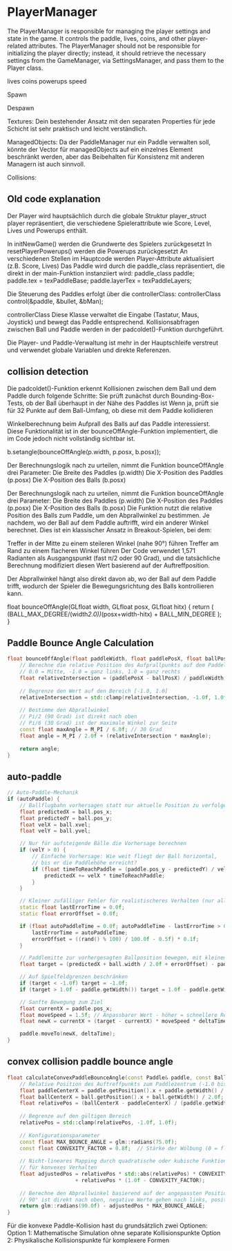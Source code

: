 # PlayerManager

The PlayerManager is responsible for managing the player settings and state in the game. It controls the paddle, lives,
coins, and other player-related attributes. The PlayerManager should not be responsible for initializing the player
directly; instead, it should retrieve the necessary settings from the GameManager, via SettingsManager, and pass them to
the Player class.

lives
coins
powerups
speed

Spawn

Despawn

Textures:
Dein bestehender Ansatz mit den separaten Properties für jede Schicht ist sehr praktisch und leicht verständlich.

ManagedObjects:
Da der PaddleManager nur ein Paddle verwalten soll, könnte der Vector für managedObjects auf ein einzelnes Element
beschränkt werden, aber das Beibehalten für Konsistenz mit anderen Managern ist auch sinnvoll.

Collisions:

## Old code explanation

Der Player wird hauptsächlich durch die globale Struktur player_struct player repräsentiert, die verschiedene
Spielerattribute wie Score, Level, Lives und Powerups enthält.

In initNewGame() werden die Grundwerte des Spielers zurückgesetzt
In resetPlayerPowerups() werden die Powerups zurückgesetzt
An verschiedenen Stellen im Hauptcode werden Player-Attribute aktualisiert (z.B. Score, Lives)
Das Paddle wird durch die paddle_class repräsentiert, die direkt in der main-Funktion instanziiert wird:
paddle_class paddle;
paddle.tex = texPaddleBase;
paddle.layerTex = texPaddleLayers;

Die Steuerung des Paddles erfolgt über die controllerClass:
controllerClass control(&paddle, &bullet, &bMan);

controllerClass
Diese Klasse verwaltet die Eingabe (Tastatur, Maus, Joystick) und bewegt das Paddle entsprechend. Kollisionsabfragen
zwischen Ball und Paddle werden in der padcoldet()-Funktion durchgeführt.

Die Player- und Paddle-Verwaltung ist mehr in der Hauptschleife verstreut und verwendet globale Variablen und direkte
Referenzen.

## collision detection

Die padcoldet()-Funktion erkennt Kollisionen zwischen dem Ball und dem Paddle durch folgende Schritte:
Sie prüft zunächst durch Bounding-Box-Tests, ob der Ball überhaupt in der Nähe des Paddles ist
Wenn ja, prüft sie für 32 Punkte auf dem Ball-Umfang, ob diese mit dem Paddle kollidieren

Winkelberechnung beim Aufprall des Balls auf das Paddle interessierst. Diese Funktionalität ist in der
bounceOffAngle-Funktion implementiert, die im Code jedoch nicht vollständig sichtbar ist.

b.setangle(bounceOffAngle(p.width, p.posx, b.posx));

Der Berechnungslogik nach zu urteilen, nimmt die Funktion bounceOffAngle drei Parameter:
Die Breite des Paddles (p.width)
Die X-Position des Paddles (p.posx)
Die X-Position des Balls (b.posx)

Der Berechnungslogik nach zu urteilen, nimmt die Funktion bounceOffAngle drei Parameter:
Die Breite des Paddles (p.width)
Die X-Position des Paddles (p.posx)
Die X-Position des Balls (b.posx)
Die Funktion nutzt die relative Position des Balls zum Paddle, um den Abprallwinkel zu bestimmen. Je nachdem, wo der
Ball auf dem Paddle auftrifft, wird ein anderer Winkel berechnet. Dies ist ein klassischer Ansatz in Breakout-Spielen,
bei dem:

Treffer in der Mitte zu einem steileren Winkel (nahe 90°) führen
Treffer am Rand zu einem flacheren Winkel führen
Der Code verwendet 1,571 Radianten als Ausgangspunkt (fast π/2 oder 90 Grad), und die tatsächliche Berechnung
modifiziert diesen Wert basierend auf der Auftreffposition.

Der Abprallwinkel hängt also direkt davon ab, wo der Ball auf dem Paddle trifft, wodurch der Spieler die
Bewegungsrichtung des Balls kontrollieren kann.

float bounceOffAngle(GLfloat width, GLfloat posx, GLfloat hitx)
{
return ( (BALL_MAX_DEGREE/(width*2.0))*(posx+width-hitx) + BALL_MIN_DEGREE );
}

## Paddle Bounce Angle Calculation

```c++
float bounceOffAngle(float paddleWidth, float paddlePosX, float ballPosX) {
    // Berechne die relative Position des Aufprallpunkts auf dem Paddel
    // 0.0 = Mitte, -1.0 = ganz links, 1.0 = ganz rechts
    float relativeIntersection = (paddlePosX - ballPosX) / paddleWidth;
    
    // Begrenze den Wert auf den Bereich [-1.0, 1.0]
    relativeIntersection = std::clamp(relativeIntersection, -1.0f, 1.0f);
    
    // Bestimme den Abprallwinkel
    // Pi/2 (90 Grad) ist direkt nach oben
    // Pi/6 (30 Grad) ist der maximale Winkel zur Seite
    const float maxAngle = M_PI / 6.0f; // 30 Grad
    float angle = M_PI / 2.0f + (relativeIntersection * maxAngle);
    
    return angle;
}
```

## auto-paddle

```c++
// Auto-Paddle-Mechanik
if (autoPaddle) {
    // Ballflugbahn vorhersagen statt nur aktuelle Position zu verfolgen
    float predictedX = ball.pos_x;
    float predictedY = ball.pos_y;
    float velX = ball.xvel;
    float velY = ball.yvel;

    // Nur für aufsteigende Bälle die Vorhersage berechnen
    if (velY > 0) {
        // Einfache Vorhersage: Wie weit fliegt der Ball horizontal,
        // bis er die Paddlehöhe erreicht?
        if (float timeToReachPaddle = (paddle.pos_y - predictedY) / velY; timeToReachPaddle > 0) {
            predictedX += velX * timeToReachPaddle;
        }
    }

    // Kleiner zufälliger Fehler für realistischeres Verhalten (nur alle 0.5 Sekunden neu berechnen)
    static float lastErrorTime = 0.0f;
    static float errorOffset = 0.0f;

    if (float autoPaddleTime = 0.0f; autoPaddleTime - lastErrorTime > 0.5f) {
        lastErrorTime = autoPaddleTime;
        errorOffset = ((rand() % 100) / 100.0f - 0.5f) * 0.1f;
    }

    // Paddlemitte zur vorhergesagten Ballposition bewegen, mit kleinem Fehler
    float target = (predictedX + ball.width / 2.0f + errorOffset) - paddle.getWidth() / 2.0f;

    // Auf Spielfeldgrenzen beschränken
    if (target < -1.0f) target = -1.0f;
    if (target > 1.0f - paddle.getWidth()) target = 1.0f - paddle.getWidth();

    // Sanfte Bewegung zum Ziel
    float currentX = paddle.pos_x;
    float moveSpeed = 1.5f; // Anpassbarer Wert - höher = schnellere Reaktion
    float newX = currentX + (target - currentX) * moveSpeed * deltaTime * 10.0f;

    paddle.moveTo(newX, deltaTime);
}
```

## convex collision paddle bounce angle

```c++
float calculateConvexPaddleBounceAngle(const Paddle& paddle, const Ball& ball) {
    // Relative Position des Auftreffpunkts zum Paddlezentrum (-1.0 bis 1.0)
    float paddleCenterX = paddle.getPosition().x + paddle.getWidth() / 2.0f;
    float ballCenterX = ball.getPosition().x + ball.getWidth() / 2.0f;
    float relativePos = (ballCenterX - paddleCenterX) / (paddle.getWidth() / 2.0f);
    
    // Begrenze auf den gültigen Bereich
    relativePos = std::clamp(relativePos, -1.0f, 1.0f);
    
    // Konfigurationsparameter
    const float MAX_BOUNCE_ANGLE = glm::radians(75.0f);
    const float CONVEXITY_FACTOR = 0.8f;  // Stärke der Wölbung (0 = flach, 1 = stark gewölbt)
    
    // Nicht-lineares Mapping durch quadratische oder kubische Funktion
    // für konvexes Verhalten
    float adjustedPos = relativePos * std::abs(relativePos) * CONVEXITY_FACTOR 
                      + relativePos * (1.0f - CONVEXITY_FACTOR);
    
    // Berechne den Abprallwinkel basierend auf der angepassten Position
    // 90° ist direkt nach oben, negative Werte gehen nach links, positive nach rechts
    return glm::radians(90.0f) - adjustedPos * MAX_BOUNCE_ANGLE;
}
```

Für die konvexe Paddle-Kollision hast du grundsätzlich zwei Optionen:
Option 1: Mathematische Simulation ohne separate Kollisionspunkte
Option 2: Physikalische Kollisionspunkte für komplexere Formen
